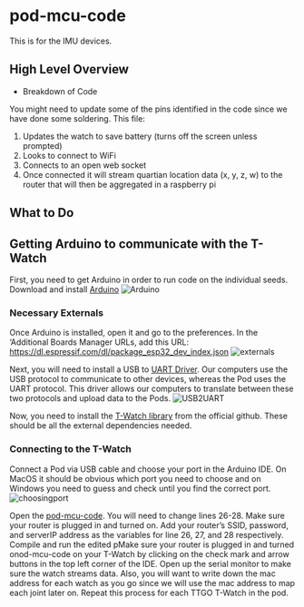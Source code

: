 # pod-mcu-code

This is for the IMU devices.

## High Level Overview 



* Breakdown of Code

You might need to update some of the pins identified in the code since we have done some soldering. This file:

1.  Updates the watch to save battery (turns off the screen unless prompted)
2.  Looks to connect to WiFi
3.  Connects to an open web socket
4.  Once connected it will stream quartian location data (x, y, z, w) to the router that will then be aggregated in a raspberry pi


## What to Do 

## Getting Arduino to communicate with the T-Watch
First, you need to get Arduino in order to run code on the individual seeds. Download and install [Arduino](https://www.arduino.cc/en/Main/Software)
![Arduino](https://mesquite-mocap.github.io/images/image7.png)

### Necessary Externals
Once Arduino is installed, open it and go to the preferences. In the ‘Additional Boards Manager URLs, add this URL: https://dl.espressif.com/dl/package_esp32_dev_index.json
![externals](https://mesquite-mocap.github.io/images/image9.png)

Next, you will need to install a USB to [UART Driver](https://www.silabs.com/products/development-tools/software/usb-to-uart-bridge-vcp-drivers). Our computers use the USB protocol to communicate to other devices, whereas the Pod uses the UART protocol. This driver allows our computers to translate between these two protocols and upload data to the Pods.
![USB2UART](https://mesquite-mocap.github.io/images/image2.png)

Now, you need to install the [T-Watch library](https://github.com/Xinyuan-LilyGO/TTGO_TWatch_Library) from the official github. These should be all the external dependencies needed.

### Connecting to the T-Watch
Connect a Pod via USB cable and choose your port in the Arduino IDE. On MacOS it should be obvious which port you need to choose and on Windows you need to guess and check until you find the correct port.
![choosingport](https://mesquite-mocap.github.io/images/image5.png)

Open the [pod-mcu-code](https://github.com/Mesquite-Mocap/pod-mcu-code). You will need to change lines 26-28. Make sure your router is plugged in and turned on. Add your router’s SSID, password, and serverIP address as the variables for line 26, 27, and 28 respectively. Compile and run the edited pMake sure your router is plugged in and turned onod-mcu-code on your T-Watch by clicking on the check mark and arrow buttons in the top left corner of the IDE. Open up the serial monitor to make sure the watch streams data. Also, you will want to write down the mac address for each watch as you go since we will use the mac address to map each joint later on. Repeat this process for each TTGO T-Watch in the pod.
